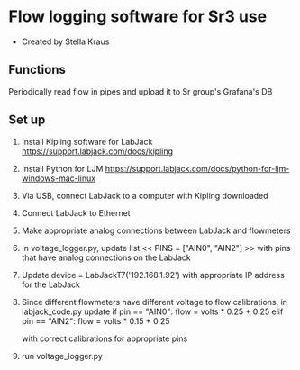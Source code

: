 # Flow logging software for Sr3 use
- Created by Stella Kraus

## Functions
Periodically read flow in pipes and upload it to Sr group's Grafana's DB

## Set up
1. Install Kipling software for LabJack https://support.labjack.com/docs/kipling
2. Install Python for LJM https://support.labjack.com/docs/python-for-ljm-windows-mac-linux
3. Via USB, connect LabJack to a computer with Kipling downloaded 
4. Connect LabJack to Ethernet
5. Make appropriate analog connections between LabJack and flowmeters
6. In voltage_logger.py, update list << PINS = ["AIN0", "AIN2"] >> with pins that have analog connections on the LabJack
7. Update device = LabJackT7('192.168.1.92') with appropriate IP address for the LabJack
8. Since different flowmeters have different voltage to flow calibrations, in labjack_code.py update 
         if pin == "AIN0":
            flow = volts * 0.25 + 0.25
        elif pin == "AIN2":
            flow = volts * 0.15 + 0.25

    with correct calibrations for appropriate pins
9. run voltage_logger.py

